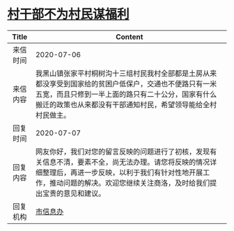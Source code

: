 # [村干部不为村民谋福利](http://www.shangluo.gov.cn/zmhd/ldxxxx.jsp?urltype=leadermail.LeaderMailContentUrl&wbtreeid=1112&leadermailid=6136)

| Title |                                                      Content                                                      |
|:-----:|-------------------------------------------------------------------------------------------------------------------|
| 来信时间  | 2020-07-06                                                                                                        |
| 来信内容  | 我黑山镇张家平村桐树沟十三组村民我村全部都是土房从来都没享受到国家给的贫困户低保户，交通也不便路只有一米五宽，而且只修到一半上面的路只有二十公分，国家有什么搬迁的政策也从来都没有干部通知村民，希望领导能给全村村民做主。     |
| 回复时间  | 2020-07-07                                                                                                        |
| 回复内容  | 网友你好，我们对您的留言反映的问题进行了初核，发现有关信息不清，要素不全，尚无法办理。请您将反映的情况详细整理后，再进一步反映，以利于我们有针对性地开展工作，推动问题的解决。欢迎您继续关注商洛，及时给我们提出宝贵的意见和建议。 |
| 回复机构  | [市信息办](../../category/agencies/市信息办.md)                                                                           |